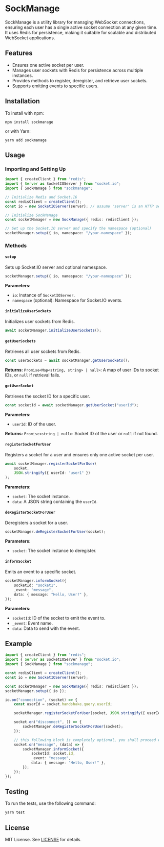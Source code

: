 # SockManage

SockManage is a utility library for managing WebSocket connections, ensuring each user has a single active socket connection at any given time. It uses Redis for persistence, making it suitable for scalable and distributed WebSocket applications.

## Features

-   Ensures one active socket per user.
-   Manages user sockets with Redis for persistence across multiple instances.
-   Provides methods to register, deregister, and retrieve user sockets.
-   Supports emitting events to specific users.

## Installation

To install with npm:

```
npm install sockmanage
```

or with Yarn:

```
yarn add sockmanage
```

## Usage

### Importing and Setting Up

```typescript
import { createClient } from "redis";
import { Server as SocketIOServer } from "socket.io";
import { SockManage } from "sockmanage";

// Initialize Redis and Socket.IO
const redisClient = createClient();
const io = new SocketIOServer(server); // assume 'server' is an HTTP server

// Initialize SockManage
const socketManager = new SockManage({ redis: redisClient });

// Set up the Socket.IO server and specify the namespace (optional)
socketManager.setup({ io, namespace: "/your-namespace" });
```

### Methods

#### `setup`

Sets up Socket.IO server and optional namespace.

```typescript
socketManager.setup({ io, namespace: "/your-namespace" });
```

**Parameters:**

-   `io`: Instance of `SocketIOServer`.
-   `namespace` (optional): Namespace for Socket.IO events.

#### `initializeUserSockets`

Initializes user sockets from Redis.

```typescript
await socketManager.initializeUserSockets();
```

#### `getUserSockets`

Retrieves all user sockets from Redis.

```typescript
const userSockets = await socketManager.getUserSockets();
```

**Returns:** `Promise<Map<string, string> | null>`: A map of user IDs to socket IDs, or `null` if retrieval fails.

#### `getUserSocket`

Retrieves the socket ID for a specific user.

```typescript
const socketId = await socketManager.getUserSocket("userId");
```

**Parameters:**

-   `userId`: ID of the user.

**Returns:** `Promise<string | null>`: Socket ID of the user or `null` if not found.

#### `registerSocketForUser`

Registers a socket for a user and ensures only one active socket per user.

```typescript
await socketManager.registerSocketForUser(
    socket,
    JSON.stringify({ userId: "user1" })
);
```

**Parameters:**

-   `socket`: The socket instance.
-   `data`: A JSON string containing the `userId`.

#### `deRegisterSocketForUser`

Deregisters a socket for a user.

```typescript
socketManager.deRegisterSocketForUser(socket);
```

**Parameters:**

-   `socket`: The socket instance to deregister.

#### `informSocket`

Emits an event to a specific socket.

```typescript
socketManager.informSocket({
    socketId: "socket1",
    _event: "message",
    data: { message: "Hello, User!" },
});
```

**Parameters:**

-   `socketId`: ID of the socket to emit the event to.
-   `_event`: Event name.
-   `data`: Data to send with the event.

## Example

```typescript
import { createClient } from "redis";
import { Server as SocketIOServer } from "socket.io";
import { SockManage } from "sockmanage";

const redisClient = createClient();
const io = new SocketIOServer(server);

const socketManager = new SockManage({ redis: redisClient });
socketManager.setup({ io });

io.on("connection", (socket) => {
    const userId = socket.handshake.query.userId;

    socketManager.registerSocketForUser(socket, JSON.stringify({ userId }));

    socket.on("disconnect", () => {
        socketManager.deRegisterSocketForUser(socket);
    });

    // this following block is completely optional, you shall proceed with using your own event sending logic
    socket.on("message", (data) => {
        socketManager.informSocket({
            socketId: socket.id,
            _event: "message",
            data: { message: "Hello, User!" },
        });
    });
});
```

## Testing

To run the tests, use the following command:

```bash
yarn test
```

## License

MIT License. See [LICENSE](LICENSE) for details.
